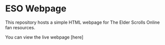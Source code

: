 # ESO Webpage

This repository hosts a simple HTML webpage for The Elder Scrolls Online fan resources.

You can view the live webpage [here]

